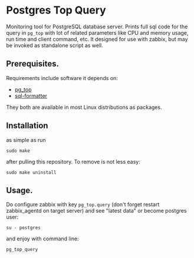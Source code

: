 # Postgres Top Query

Monitoring tool for PostgreSQL database server. Prints full sql code for the query in `pg_top` with lot of related parameters like CPU and memory usage, run time and client command, etc. It designed for use with zabbix, but may be invoked as standalone script as well.

## Prerequisites.

Requirements include software it depends on:

* [pg_top](http://ptop.projects.pgfoundry.org/)
* [sql-formatter](https://github.com/jdorn/sql-formatter)

They both are available in most Linux distributions as packages. 

## Installation

as simple as run 

`sudo make`

after pulling this repository. To remove is not less easy:

`sudo make uninstall`

## Usage.

Do configure zabbix with key `pg_top.query` (don't forget restart zabbix_agentd on target server) and see "latest data" or become postgres user:

`su - postgres`

and enjoy with command line:

`pg_top_query`

